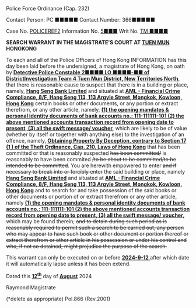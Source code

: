 Police Force Ordinance
(Cap. 232)

Contact Person: PC ■■■■■
Contact Number: 366■■■■■

Case No. <u>POLICEREF2</u>
Information No. <u>5■■■</u>
Writ No. <u>TM ■■■■</u>

**SEARCH WARRANT**
**IN THE MAGISTRATE'S COURT AT <u>TUEN MUN</u> HONGKONG**

To each and all of the Police Officers of Hong Kong
INFORMATION has this day been laid before the undersigned, a magistrate of Hong Kong, on oath by **<u>Detective Police Constable 2■■■■ LO ■■■■-■■ of DistrictInvestigation Team 4 Tuen Mun District, New Territories North</u>**, that there is reasonable cause to suspect that there is in a building or place, namely, **<u>Hang Seng Bank Limited</u>** and situated at **<u>AML - Financial Crime Compliance, 8/F, Hang Seng 113, 113 Argyle Street, Mongkok, Kowloon, Hong Kong</u>** certain books or other documents, or any portion or extract therefrom, or any other article, namely, **<u>(1) the opening mandates & personal identity documents of bank accounts no.:  111-111111-101 (2) the above mentioned accounts transaction record from opening date to present, (3) all the swift message/ voucher,</u>** which are likely to be of value (whether by itself or together with anything else) to the investigation of an offence, namely, **<u>Obtaining Property By Deception, contrary to Section 17 (1 ) of the Theft Ordinance, Cap. 210, Laws of Hong Kong</u>** that has been committed or that is reasonably suspected ~~has been committed/~~ is reasonably to have been commited ~~/to be about to be committed/to be intended to be committed~~.
You are herewith empowered to enter ~~and if necessary to break into or forcibly enter~~ the said building or place, namely **<u>Hang Seng Bank Limited</u>** and situated at **<u>AML - Financial Crime Compliance, 8/F, Hang Seng 113, 113 Argyle Street, Mongkok, Kowloon, Hong Kong</u>** and to search for and take possession of the said books or other documents or portion of or extract therefrom or any other article, namely **<u>(1) the opening mandates & personal identity documents of bank accounts no.:  111-111111-101 (2) the above mentioned accounts transaction record from opening date to present, (3) all the swift message/ voucher,</u>** which may be found therein; ~~and to detain during such period as is reasonably required to permit such a search to be carried out, any person who may appear to have such book or other document or portion thereof or extract therefrom or other article in his possession or under his control and who, if not so detained, might prejudice the purpose of the search.~~

This warrant can only be executed on or before <u> **2024-9-12** </u> after which date it will automatically lapse unless it has been extend.

Dated this <u> **12<sup>th</sup>**</u> day of <u> **August**</u> 2024

Raymond
Magistrate

(\*delete as appropriate)
Pol.866 (Rev.2001)